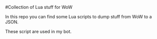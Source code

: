 #Collection of Lua stuff for WoW

In this repo you can find some Lua scripts to dump stuff from WoW to a JSON.

These script are used in my bot.